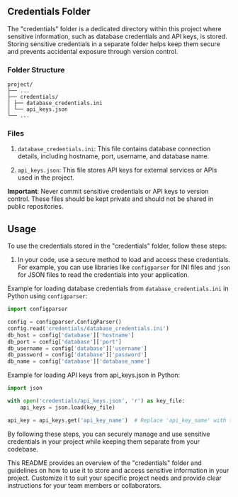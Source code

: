 
## Credentials Folder

The "credentials" folder is a dedicated directory within this project where sensitive information, such as database credentials and API keys, is stored. Storing sensitive credentials in a separate folder helps keep them secure and prevents accidental exposure through version control.

### Folder Structure
```
project/
├── ...
├── credentials/
│ ├── database_credentials.ini
│ └── api_keys.json
└── ...
```

### Files

1. `database_credentials.ini`: This file contains database connection details, including hostname, port, username, and database name.

2. `api_keys.json`: This file stores API keys for external services or APIs used in the project.

**Important**: Never commit sensitive credentials or API keys to version control. These files should be kept private and should not be shared in public repositories.

## Usage

To use the credentials stored in the "credentials" folder, follow these steps:

1. In your code, use a secure method to load and access these credentials. For example, you can use libraries like `configparser` for INI files and `json` for JSON files to read the credentials into your application.

Example for loading database credentials from `database_credentials.ini` in Python using `configparser`:

```python
import configparser

config = configparser.ConfigParser()
config.read('credentials/database_credentials.ini')
db_host = config['database']['hostname']
db_port = config['database']['port']
db_username = config['database']['username']
db_password = config['database']['password']
db_name = config['database']['database_name']
```
Example for loading API keys from api_keys.json in Python:

```python
import json

with open('credentials/api_keys.json', 'r') as key_file:
    api_keys = json.load(key_file)

api_key = api_keys.get('api_key_name')  # Replace 'api_key_name' with the actual key name.
```
By following these steps, you can securely manage and use sensitive credentials in your project while keeping them separate from your codebase.


This README provides an overview of the "credentials" folder and guidelines on how to use it to store and access sensitive information in your project. Customize it to suit your specific project needs and provide clear instructions for your team members or collaborators.
